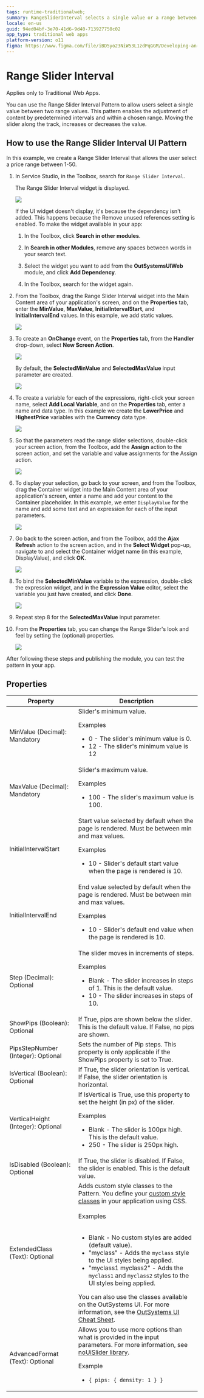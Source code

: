 ```yaml
---
tags: runtime-traditionalweb; 
summary: RangeSliderInterval selects a single value or a range between two values.
locale: en-us
guid: 94ed04bf-3e70-41d6-9d40-713927750c02
app_type: traditional web apps
platform-version: o11
figma: https://www.figma.com/file/iBD5yo23NiW53L1zdPqGGM/Developing-an-Application?type=design&node-id=234%3A25&mode=design&t=KpVEJMvnBwiukqql-1
---
```


# Range Slider Interval

<div class="info" markdown="1">

Applies only to Traditional Web Apps.

</div>

You can use the Range Slider Interval Pattern to allow users select a single value between two range values. This pattern enables the adjustment of content by predetermined intervals and within a chosen range. Moving the slider along the track, increases or decreases the value.

## How to use the Range Slider Interval UI Pattern

In this example, we create a Range Slider Interval that allows the user select a price range between 1-50.

1. In Service Studio, in the Toolbox, search for `Range Slider Interval`.

    The Range Slider Interval widget is displayed.

    ![](images/rangesliderinterval-2-ss.png)

    If the UI widget doesn't display, it's because the dependency isn't added. This happens because the Remove unused references setting is enabled. To make the widget available in your app:

    1. In the Toolbox, click **Search in other modules**.

    1. In **Search in other Modules**, remove any spaces between words in your search text.
    
    1. Select the widget you want to add from the **OutSystemsUIWeb** module, and click **Add Dependency**. 
    
    1. In the Toolbox, search for the widget again.

1. From the Toolbox, drag the Range Slider Interval widget into the Main Content area of your application's screen, and on the **Properties** tab, enter the **MinValue**, **MaxValue**, **InitialIntervalStart**, and **InitialIntervalEnd** values. In this example, we add static values.

    ![](images/rangesliderinterval-3-ss.png?width=800)

1. To create an **OnChange** event, on the **Properties** tab, from the **Handler** drop-down, select **New Screen Action**.

    ![](images/rangesliderinterval-5-ss.png?width=800)

    By default, the **SelectedMinValue** and **SelectedMaxValue** input parameter are created.  

    ![](images/rangesliderinterval-1-ss.png)

1. To create a variable for each of the expressions, right-click your screen name, select **Add Local Variable**, and on the **Properties** tab, enter a name and data type. In this example we create the **LowerPrice** and **HighestPrice** variables with the **Currency** data type.

    ![](images/rangesliderinterval-8-ss.png) 

1. So that the parameters read the range slider selections, double-click your screen action, from the Toolbox, add the **Assign** action to the screen action, and set the variable and value assignments for the Assign action. 

    ![](images/rangesliderinterval-7-ss.png?width=800) 

1. To display your selection, go back to your screen, and from the Toolbox, drag the Container widget into the Main Content area of your application's screen, enter a name and add your content to the Container placeholder. In this example, we enter ``DisplayValue`` for the name and add some text and an expression for each of the input parameters.

    ![](images/rangesliderinterval-6-ss.png?width=800)

1. Go back to the screen action, and from the Toolbox, add the **Ajax Refresh** action to the screen action, and in the **Select Widget** pop-up, navigate to and select the Container widget name (in this example, DisplayValue), and click **OK**.

    ![](images/rangesliderinterval-12-ss.png?width=800)

1. To bind the **SelectedMinValue** variable to the expression, double-click the expression widget, and in the **Expression Value** editor, select the variable you just have created, and click **Done**.

    ![](images/rangesliderinterval-9-ss.png)

1. Repeat step 8 for the **SelectedMaxValue** input parameter.

1. From the **Properties** tab, you can change the Range Slider's look and feel by setting the (optional) properties.

    ![](images/rangesliderinterval-13-ss.png)

After following these steps and publishing the module, you can test the pattern in your app. 

## Properties

| **Property** | **Description** |
|---|---|
| MinValue (Decimal): Mandatory | Slider's minimum value. <p>Examples <ul><li>0 - The slider's minimum value is 0.</li><li>12 - The slider's minimum value is 12</li> </ul></p> |
| MaxValue (Decimal): Mandatory | Slider's maximum value. <p>Examples <ul><li>100 - The slider's maximum value is 100.</li></ul></p> |
|InitialIntervalStart | Start value selected by default when the page is rendered. Must be between min and max values. <p>Examples <ul><li>10 - Slider's default start value when the page is rendered is 10.</li></ul></p> 
|InitialIntervalEnd | End value selected by default when the page is rendered. Must be between min and max values. <p>Examples <ul><li>10 - Slider's default end value when the page is rendered is 10.</li></ul></p> 
|Step (Decimal): Optional | The slider moves in increments of steps.<p>Examples <ul><li>Blank - The slider increases in steps of 1. This is the default value. </li><li>10 - The slider increases in steps of 10.</li></ul></p>
|ShowPips (Boolean): Optional | If True, pips are shown below the slider. This is the default value. If False, no pips are shown. |
|PipsStepNumber (Integer): Optional | Sets the number of Pip steps. This property is only applicable if the ShowPips property is set to True. |
|IsVertical (Boolean): Optional | If True, the slider orientation is vertical. If False, the slider orientation is horizontal. |
|VerticalHeight (Integer): Optional | If IsVertical is True, use this property to set the height (in px) of the slider. <p>Examples <ul><li>Blank - The slider is 100px high. This is the default value. </li><li>250 - The slider is 250px high.</li></ul></p> |
|IsDisabled (Boolean): Optional | If True, the slider is disabled. If False, the slider is enabled. This is the default value. |
| ExtendedClass (Text): Optional | Adds custom style classes to the Pattern. You define your [custom style classes](../../../look-feel/css.md) in your application using CSS.<br/><br/>Examples<br/><br/> <ul><li>Blank - No custom styles are added (default value).</li><li>"myclass" - Adds the ``myclass`` style to the UI styles being applied.</li><li>"myclass1 myclass2" - Adds the ``myclass1`` and ``myclass2`` styles to the UI styles being applied.</li></ul>You can also use the classes available on the OutSystems UI. For more information, see the [OutSystems UI Cheat Sheet](https://outsystemsui.outsystems.com/OutSystemsUIWebsite/CheatSheet). |
|AdvancedFormat (Text): Optional | Allows you to use more options than what is provided in the input parameters. For more information, see [noUiSlider library](https://refreshless.com/nouislider/). <p> Example <ul><li> `{ pips: { density: 1 } }` </li></ul></p> |
